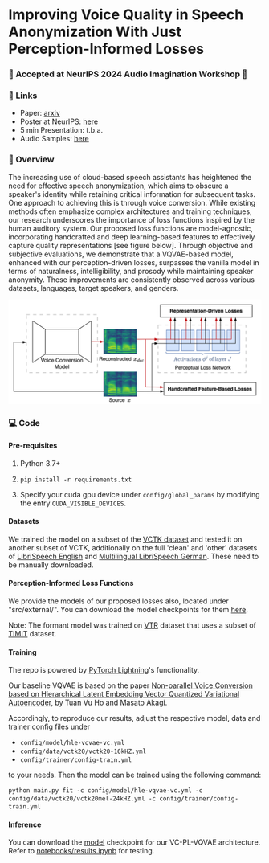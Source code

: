 # Improving Voice Quality in Speech Anonymization With Just Perception-Informed Losses

### 🎉 Accepted at NeurIPS 2024 Audio Imagination Workshop 🎉

### 🧠 Links
- Paper: [arxiv](https://arxiv.org/abs/2410.15499)
- Poster at NeurIPS: [here](https://drive.google.com/file/d/1gv2IgZtfGaEm9E8X1qRiTJfkbakKn0_l/view?usp=share_link)
- 5 min Presentation: t.b.a.
- Audio Samples: [here](https://drive.google.com/drive/folders/1JECfr1ecCYdM7fD9KJwf9Jd6vWS1FFtQ)

### 🚀 Overview
The increasing use of cloud-based speech assistants has heightened the need for effective speech anonymization, which aims to obscure a speaker's identity while retaining critical information for subsequent tasks. One approach to achieving this is through voice conversion. While existing methods often emphasize complex architectures and training techniques, our research underscores the importance of loss functions inspired by the human auditory system. Our proposed loss functions are model-agnostic, incorporating handcrafted and deep learning-based features to effectively capture quality representations [see figure below]. Through objective and subjective evaluations, we demonstrate that a VQVAE-based model, enhanced with our perception-driven losses, surpasses the vanilla model in terms of naturalness, intelligibility, and prosody while maintaining speaker anonymity. These improvements are consistently observed across various datasets, languages, target speakers, and genders.

<p align="center">
  <img src="documentation/VC-PL-Framework.png" alt="VC-PL-Framework" width="600">
</p>


### 💻 Code
#### Pre-requisites
1. Python 3.7+
2. ```
   pip install -r requirements.txt
   ```
3. Specify your cuda gpu device under `config/global_params` by modifying the entry `CUDA_VISIBLE_DEVICES`.

#### Datasets
We trained the model on a subset of the [VCTK dataset](https://datashare.ed.ac.uk/handle/10283/2651) and tested it on another subset of VCTK, 
additionally on the full 'clean' and 'other' datasets of [LibriSpeech English](https://www.openslr.org/12) 
and [Multilingual LibriSpeech German](https://www.openslr.org/94/). These need to be manually downloaded.

#### Perception-Informed Loss Functions
We provide the models of our proposed losses also, located under "src/external/".
You can download the model checkpoints for them [here](https://drive.google.com/drive/folders/1eGpqZUriDj2siNWqkMGFZ9cnh0RbOnjP?usp=share_link).

Note: The formant model was trained on [VTR](http://www.seas.ucla.edu/spapl/VTRFormants.html) dataset 
that uses a subset of [TIMIT](https://catalog.ldc.upenn.edu/LDC93S1) dataset.

#### Training
The repo is powered by [PyTorch Lightning](https://lightning.ai/docs/pytorch/latest/)'s functionality.

Our baseline VQVAE is based on the paper [Non-parallel Voice Conversion based on Hierarchical Latent Embedding Vector Quantized Variational Autoencoder](https://www.isca-speech.org/archive_v0/VCC_BC_2020/abstracts/VCC2020_paper_21.html), by Tuan Vu Ho and Masato Akagi.

Accordingly, to reproduce our results, adjust the respective model, data and trainer config files under
 - `config/model/hle-vqvae-vc.yml`
 - `config/data/vctk20/vctk20-16kHZ.yml`
 - `config/trainer/config-train.yml`

to your needs. Then the model can be trained using the following command:
```
python main.py fit -c config/model/hle-vqvae-vc.yml -c config/data/vctk20/vctk20mel-24kHZ.yml -c config/trainer/config-train.yml
```

#### Inference
You can download the [model](https://drive.google.com/drive/folders/1RQmtmak4KihylkqZ6YaFKwHifUUzZtao?usp=share_link) checkpoint for our VC-PL-VQVAE architecture.
Refer to [notebooks/results.ipynb](notebooks/results.ipynb) for testing.
